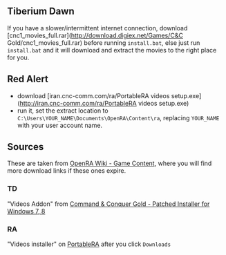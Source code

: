 ## Tiberium Dawn
If you have a slower/intermittent internet connection, download [cnc1_movies_full.rar](http://download.digiex.net/Games/C&C Gold/cnc1_movies_full.rar)
before running `install.bat`, else just run `install.bat` and it will download and extract the movies to the right place for you.

## Red Alert
- download [iran.cnc-comm.com/ra/PortableRA videos setup.exe](http://iran.cnc-comm.com/ra/PortableRA videos setup.exe)
- run it, set the extract location to `C:\Users\YOUR_NAME\Documents\OpenRA\Content\ra`, replacing `YOUR_NAME` with your user account name.

<!-- ## Dune 2000 -->


## Sources
These are taken from [OpenRA Wiki - Game Content](https://github.com/OpenRA/OpenRA/wiki/Game-Content), where you will find more download links if these ones expire.

### TD
"Videos Addon" from [Command & Conquer Gold - Patched Installer for Windows 7, 8](http://digiex.net/downloads/download-center-2-0/games-downloads/2929-command-conquer-gold-full-hard-disk-install.html)

### RA
"Videos installer" on [PortableRA](http://iran.cnc-comm.com/ra/) after you click `Downloads`

<!-- ### D2k -->

